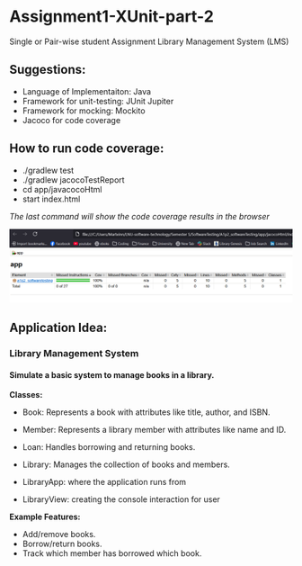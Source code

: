 # Assignment1-XUnit-part-2
Single or Pair-wise student Assignment
Library Management System (LMS)


## Suggestions:
- Language of Implementaiton: Java
- Framework for unit-testing: JUnit Jupiter
- Framework for mocking: Mockito
- Jacoco for code coverage

## How to run code coverage:
- ./gradlew test
- ./gradlew jacocoTestReport
- cd app/javacocoHtml
- start index.html

*The last command will show the code coverage results in the browser* 

![alt text](image.png)


## Application Idea:
### Library Management System

#### Simulate a basic system to manage books in a library.
**Classes:**

- Book: Represents a book with attributes like title, author, and ISBN.
- Member: Represents a library member with attributes like name and ID. 
- Loan: Handles borrowing and returning books.
- Library: Manages the collection of books and members.

- LibraryApp: where the application runs from
- LibraryView: creating the console interaction for user

**Example Features:**

- Add/remove books.
- Borrow/return books.
- Track which member has borrowed which book.